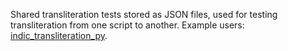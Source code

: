 Shared transliteration tests stored as JSON files, used for testing transliteration from one script to another. Example users: [indic_transliteration_py](https://github.com/indic-transliteration/indic_transliteration_py).

